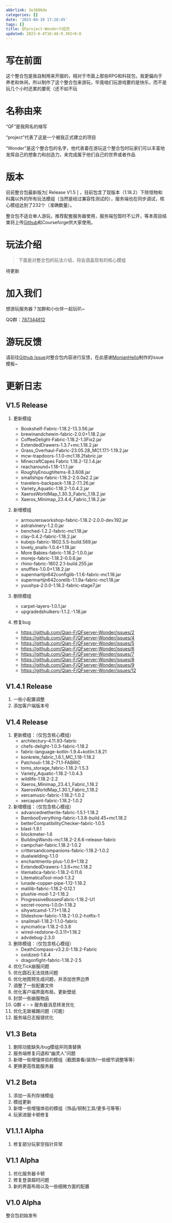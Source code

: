 ```yaml
---
abbrlink: 3e3886de
categories: []
date: '2023-04-19 17:28:45'
tags: []
title: QFproject-Wonder介绍页
updated: 2023-6-4T16:46:9.392+8:0
---
```

# 写在前面

这个整合包是我自制用来开服的，相对于市面上那些RPG和科技包，我更偏向于养老和休闲，所以制作了这个整合包来游玩，毕竟咱们玩游戏要的是快乐，而不是玩几个小时还累的要死（还不如不玩

# 名称由来

“QF”是我网名的缩写

“project”代表了这是一个被我正式建立的项目

“Wonder”是这个整合包的名字，他代表着在游玩这个整合包时玩家们可以丰富地发挥自己的想象力和创造力，来完成属于他们自己的世界或者作品

# 版本

目前整合包最新版为[ Release V1.5 ] ，目前包含了现版本（1.18.2）下除怪物和科魔以外的所有玩法模组（当然是经过兼容性测试的），服务端也在同步调试，核心模组达到了232个（准确数量）。

整合包不适合单人游玩，推荐配套服务器使用，服务端包暂时不公开，等本周目结束将上传[Github](https://github.com/Qian-F/QFserver-Wonder)和Courseforge供大家使用。

# 玩法介绍

> 下面是对整合包的玩法介绍，将会涵盖现有的核心模组

待更新

# 加入我们

想游玩服务器？加群和小伙伴一起玩叭~

QQ群：[787344812](http://qm.qq.com/cgi-bin/qm/qr?_wv=1027&k=ewXjxbCPcrGPEYLrrBDuG_Qr4-1ysDP0&authKey=iBmf3waFztVg4VyNlL0%2FpUmkrymbmwAUTS8S47FWFHFnqkHOkmAuTyCSGU%2FbugiQ&noverify=0&group_code=787344812)

# 游玩反馈

请前往[Github Issue](https://github.com/Qian-F/QFserver-Wonder/issues)对整合包内容进行反馈，在此感谢[MonianHello](http://monianhello.top/)制作的Issue模板~

# 更新日志

## V1.5 Release

1. 更新模组

   * Bookshelf-Fabric-1.18.2-13.3.56.jar
   * brewinandchewin-fabric-2.0.0+1.18.2.jar
   * CoffeeDelight-Fabric-1.18.2-1.3Fix2.jar
   * ExtendedDrawers-1.3.7+mc.1.18.2.jar
   * Grass_Overhaul-Fabric-23.05.28_MC1.17.1-1.19.2.jar
   * mcw-trapdoors-1.1.0-mc1.18.2fabric.jar
   * MinecraftCapes Fabric 1.18.2-12.1.4.jar
   * reacharound+1.18-1.1.1.jar
   * RoughlyEnoughItems-8.3.608.jar
   * smallships-fabric-1.18.2-2.0.0a2.2.jar
   * travelers-backpack-1.18.2-7.1.26.jar
   * Variety_Aquatic-1.18.2-1.0.4.2.jar
   * XaerosWorldMap_1.30.3_Fabric_1.18.2.jar
   * Xaeros_Minimap_23.4.4_Fabric_1.18.2.jar
2. 新增模组

   * armourersworkshop-fabric-1.18.2-2.0.0-dev.192.jar
   * astralvinery-1.2.0.jar
   * benched-1.2.2-fabric-mc1.18.jar
   * clay-0.4.2-fabric-1.18.2.jar
   * kubejs-fabric-1802.5.5-build.569.jar
   * lovely_snails-1.0.4+1.18.jar
   * More Babies-fabric-1.18.2-1.0.0.jar
   * morejs-fabric-1.18.2-0.0.6.jar
   * rhino-fabric-1802.2.1-build.255.jar
   * snuffles-1.0.0+1.18.2.jar
   * supermartijn642configlib-1.1.6-fabric-mc1.18.jar
   * supermartijn642corelib-1.1.9a-fabric-mc1.18.jar
   * yuushya-2.0.0-1.18.2-fabric-stage7.jar
3. 删除模组

   * carpet-layers-1.0.1.jar
   * upgradedshulkers-1.1.2.-1.18.jar
4. 修复bug

   * https://github.com/Qian-F/QFserver-Wonder/issues/2
   * https://github.com/Qian-F/QFserver-Wonder/issues/4
   * https://github.com/Qian-F/QFserver-Wonder/issues/5
   * https://github.com/Qian-F/QFserver-Wonder/issues/6
   * https://github.com/Qian-F/QFserver-Wonder/issues/7
   * https://github.com/Qian-F/QFserver-Wonder/issues/8
   * https://github.com/Qian-F/QFserver-Wonder/issues/9
   * https://github.com/Qian-F/QFserver-Wonder/issues/12

## V1.4.1 Release

1. 一些小配置调整
2. 添加客户端版本号

## V1.4 Release

1. 更新模组：（仅包含核心模组）
   * architectury-4.11.93-fabric
   * chefs-delight-1.0.3-fabric-1.18.2
   * fabric-language-kotlin-1.9.4+kotlin.1.8.21
   * konkrete_fabric_1.6.1_MC_1.18-1.18.2
   * Patchouli-1.18.2-71.1-FABRIC
   * toms_storage_fabric-1.18.2-1.5.3
   * Variety_Aquatic-1.18.2-1.0.4.3
   * wildlife-1.18.2-2.2
   * Xaeros_Minimap_23.4.1_Fabric_1.18.2
   * XaerosWorldMap_1.30.1_Fabric_1.18.2
   * xercamusic-fabric-1.18.2-1.0.2
   * xercapaint-fabric-1.18.2-1.0.2
2. 新增模组：（仅包含核心模组）
   * advancednetherite-fabric-1.5.1-1.18.2
   * BambooEverything-fabric-1.3.8-build.45+mc1.18.2
   * betterCompatibilityChecker-fabric-1.0.5
   * blast-1.9.1
   * blockmeter-1.6
   * BuildingWands-mc1.18.2-2.6.6-release-fabric
   * campchair-fabric.1.18.2-1.0.2
   * crittersandcompanions-fabric-1.18.2-1.0.2
   * dualwielding-1.1.0
   * enchantments-plus-1.0.9+1.18.2
   * ExtendedDrawers-1.3.6+mc.1.18.2
   * litematica-fabric-1.18.2-0.11.6
   * LitematicaTool-mod-1.3.2
   * lunade-copper-pipe-1.12-1.18.2
   * malilib-fabric-1.18.2-0.12.1
   * plushie-mod-1.2-1.18.2
   * ProgressiveBossesFabric-1.18.2-U1
   * secret-rooms-1.0.0r-1.18.2
   * sihywtcamd-1.7.1+1.18.2
   * Slideshow-fabric-1.18.2-1.0.2-hotfix-1
   * snailmail-1.18.2-1.1.0-fabric
   * syncmatica-1.18.2-0.3.8
   * wired-redstone-0.3.11+1.18.2
   * advdebug-2.3.0
3. 删除模组：（仅包含核心模组）
   * DeathCompass-v3.2.0-1.18.2-Fabric
   * oxidized-1.6.4
   * dragonfight-fabric-1.18.2-2.5
4. 优化Tick崩服问题
5. 优化圆石无法烧炼问题
6. 优化地图预生成问题，并添加世界边界
7. 调整了一些配置文件
8. 优化客户端界面布局，更新壁纸
9. 封禁一些崩服物品
10. Q群 < - > 服务器消息转发优化
11. 优化无故被踢问题（可能）
12. 服务端日志报错优化

## V1.3 Beta

1. 删除功能缺失/bug模组并同类替换
2. 服务端修复闪退和“幽灵人”问题
3. 新增一些增强体验的模组（截图查看/装饰/一些细节调整等等）
4. 更换更高性能服务器

## V1.2 Beta

1. 添加一系列存储模组
2. 模组更新
3. 新增一些增强体验的模组（饰品/铜制工具/更多弓等等）
4. 玩家进服卡顿修复

## V1.1.1 Alpha

1. 修复部分玩家空指针异常

## V1.1 Alpha

1. 优化服务器卡顿
2. 修复登录超时问题
3. 新的界面布局以及一些细微方面的配置

## V1.0 Alpha

整合包初始发布
